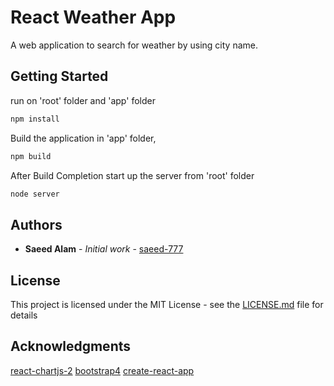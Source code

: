 # React Weather App

A web application to search for weather by using city name.

## Getting Started

run on 'root' folder and 'app' folder
```bash
npm install
``` 

Build the application in 'app' folder,
```bash
npm build
``` 

After Build Completion start up the server from 'root' folder
```bash
node server
``` 

## Authors

* **Saeed Alam** - *Initial work* - [saeed-777](https://github.com/saeed-777)

## License

This project is licensed under the MIT License - see the [LICENSE.md](LICENSE.md) file for details

## Acknowledgments

[react-chartjs-2](https://github.com/jerairrest/react-chartjs-2)
[bootstrap4](https://getbootstrap.com/)
[create-react-app](https://github.com/facebook/create-react-app)
